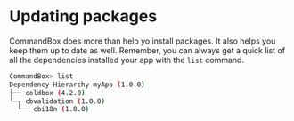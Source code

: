 # Updating packages

CommandBox does more than help yo install packages.  It also helps you keep them up to date as well.  Remember, you can always get a quick list of all the dependencies installed your app with the `list` command.

```bash
CommandBox> list
Dependency Hierarchy myApp (1.0.0)
├── coldbox (4.2.0)
└─┬ cbvalidation (1.0.0)
  └── cbi18n (1.0.0)
```

